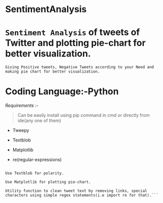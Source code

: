 # SentimentAnalysis

# `Sentiment Analysis` of tweets of Twitter and plotting pie-chart for better visualization.


`Giving Positive tweets, Negative Tweets according to your Need and making pie chart for better visualization.`

# Coding Language:-Python

*Requirements* :-

> Can be easily install using pip command in cmd or directly from ide(any one of them)

- Tweepy

- Textblob

- Matplotlib

- re(regular-expressions)

```Use twitter api and get your authorization part done and then fetch data using tweepy(python library).

Use Textblob for polarity.

Use Matplotlib for plotting pie-chart.

Utility function to clean tweet text by removing links, special characters using simple regex statements(i.e import re for that).```
